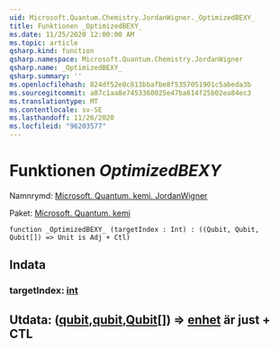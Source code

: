 ```yaml
---
uid: Microsoft.Quantum.Chemistry.JordanWigner._OptimizedBEXY_
title: Funktionen _OptimizedBEXY_
ms.date: 11/25/2020 12:00:00 AM
ms.topic: article
qsharp.kind: function
qsharp.namespace: Microsoft.Quantum.Chemistry.JordanWigner
qsharp.name: _OptimizedBEXY_
qsharp.summary: ''
ms.openlocfilehash: 824df52e0c813bbafbe8f5357051901c5abeda3b
ms.sourcegitcommit: a87c1aa8e7453360025e47ba614f25b02ea84ec3
ms.translationtype: MT
ms.contentlocale: sv-SE
ms.lasthandoff: 11/26/2020
ms.locfileid: "96203577"
---
```

# <a name="_optimizedbexy_-function"></a>Funktionen _OptimizedBEXY_

Namnrymd: [Microsoft. Quantum. kemi. JordanWigner](xref:Microsoft.Quantum.Chemistry.JordanWigner)

Paket: [Microsoft. Quantum. kemi](https://nuget.org/packages/Microsoft.Quantum.Chemistry)




```qsharp
function _OptimizedBEXY_ (targetIndex : Int) : ((Qubit, Qubit, Qubit[]) => Unit is Adj + Ctl)
```


## <a name="input"></a>Indata

### <a name="targetindex--int"></a>targetIndex: [int](xref:microsoft.quantum.lang-ref.int)





## <a name="output--qubitqubitqubit--unit--is-adj--ctl"></a>Utdata: ([qubit](xref:microsoft.quantum.lang-ref.qubit),[qubit](xref:microsoft.quantum.lang-ref.qubit),[Qubit](xref:microsoft.quantum.lang-ref.qubit)[]) => [enhet](xref:microsoft.quantum.lang-ref.unit)  är just + CTL

